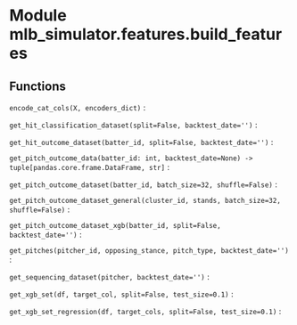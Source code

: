 Module mlb_simulator.features.build_features
============================================

Functions
---------

    
`encode_cat_cols(X, encoders_dict)`
:   

    
`get_hit_classification_dataset(split=False, backtest_date='')`
:   

    
`get_hit_outcome_dataset(batter_id, split=False, backtest_date='')`
:   

    
`get_pitch_outcome_data(batter_id: int, backtest_date=None) ‑> tuple[pandas.core.frame.DataFrame, str]`
:   

    
`get_pitch_outcome_dataset(batter_id, batch_size=32, shuffle=False)`
:   

    
`get_pitch_outcome_dataset_general(cluster_id, stands, batch_size=32, shuffle=False)`
:   

    
`get_pitch_outcome_dataset_xgb(batter_id, split=False, backtest_date='')`
:   

    
`get_pitches(pitcher_id, opposing_stance, pitch_type, backtest_date='')`
:   

    
`get_sequencing_dataset(pitcher, backtest_date='')`
:   

    
`get_xgb_set(df, target_col, split=False, test_size=0.1)`
:   

    
`get_xgb_set_regression(df, target_cols, split=False, test_size=0.1)`
: